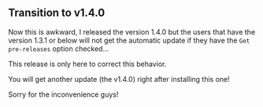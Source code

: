## Transition to v1.4.0 ##

Now this is awkward, I released the version 1.4.0 but the users that have the version 1.3.1 or below will not get the automatic update if they have the `Get pre-releases` option checked...

This release is only here to correct this behavior.

You will get another update (the v1.4.0) right after installing this one!

Sorry for the inconvenience guys!
